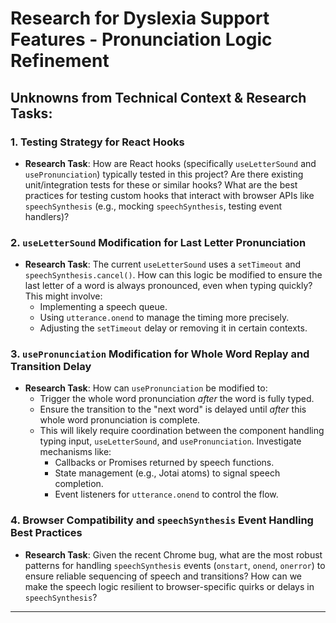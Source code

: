 # Research for Dyslexia Support Features - Pronunciation Logic Refinement

## Unknowns from Technical Context & Research Tasks:

### 1. Testing Strategy for React Hooks
- **Research Task**: How are React hooks (specifically `useLetterSound` and `usePronunciation`) typically tested in this project? Are there existing unit/integration tests for these or similar hooks? What are the best practices for testing custom hooks that interact with browser APIs like `speechSynthesis` (e.g., mocking `speechSynthesis`, testing event handlers)?

### 2. `useLetterSound` Modification for Last Letter Pronunciation
- **Research Task**: The current `useLetterSound` uses a `setTimeout` and `speechSynthesis.cancel()`. How can this logic be modified to ensure the last letter of a word is always pronounced, even when typing quickly? This might involve:
    - Implementing a speech queue.
    - Using `utterance.onend` to manage the timing more precisely.
    - Adjusting the `setTimeout` delay or removing it in certain contexts.

### 3. `usePronunciation` Modification for Whole Word Replay and Transition Delay
- **Research Task**: How can `usePronunciation` be modified to:
    - Trigger the whole word pronunciation *after* the word is fully typed.
    - Ensure the transition to the "next word" is delayed until *after* this whole word pronunciation is complete.
    - This will likely require coordination between the component handling typing input, `useLetterSound`, and `usePronunciation`. Investigate mechanisms like:
        - Callbacks or Promises returned by speech functions.
        - State management (e.g., Jotai atoms) to signal speech completion.
        - Event listeners for `utterance.onend` to control the flow.

### 4. Browser Compatibility and `speechSynthesis` Event Handling Best Practices
- **Research Task**: Given the recent Chrome bug, what are the most robust patterns for handling `speechSynthesis` events (`onstart`, `onend`, `onerror`) to ensure reliable sequencing of speech and transitions? How can we make the speech logic resilient to browser-specific quirks or delays in `speechSynthesis`?

---